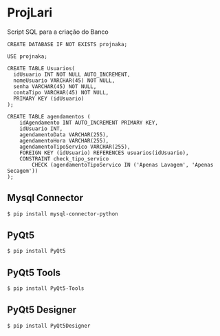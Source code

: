 # ProjLari

Script SQL para a criação do Banco

```mysql
CREATE DATABASE IF NOT EXISTS projnaka;

USE projnaka;

CREATE TABLE Usuarios(
  idUsuario INT NOT NULL AUTO_INCREMENT,
  nomeUsuario VARCHAR(45) NOT NULL,
  senha VARCHAR(45) NOT NULL,
  contaTipo VARCHAR(45) NOT NULL,
  PRIMARY KEY (idUsuario)
);

CREATE TABLE agendamentos (
    idAgendamento INT AUTO_INCREMENT PRIMARY KEY,
    idUsuario INT,
    agendamentoData VARCHAR(255),
    agendamentoHora VARCHAR(255),
    agendamentoTipoServico VARCHAR(255),
    FOREIGN KEY (idUsuario) REFERENCES usuarios(idUsuario),
    CONSTRAINT check_tipo_servico 
        CHECK (agendamentoTipoServico IN ('Apenas Lavagem', 'Apenas Secagem'))
);

```

## Mysql Connector
```bash
$ pip install mysql-connector-python
```


## PyQt5
```bash
$ pip install PyQt5
```


## PyQt5 Tools
```bash
$ pip install PyQt5-Tools
```


## PyQt5 Designer
```bash
$ pip install PyQt5Designer
```



